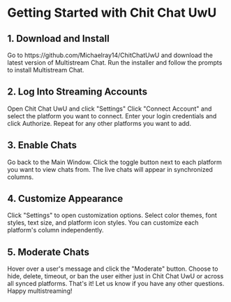 # Getting Started with Chit Chat UwU 
<h2>1. Download and Install</h2>
Go to https://github.com/Michaelray14/ChitChatUwU and download the latest version of Multistream Chat.
Run the installer and follow the prompts to install Multistream Chat.
<h2>2. Log Into Streaming Accounts</h2>
Open Chit Chat UwU and click "Settings"
Click "Connect Account" and select the platform you want to connect.
Enter your login credentials and click Authorize.
Repeat for any other platforms you want to add.
<h2>3. Enable Chats</h2>
Go back to the Main Window.
Click the toggle button next to each platform you want to view chats from.
The live chats will appear in synchronized columns.
<h2>4. Customize Appearance</h2>
Click "Settings" to open customization options.
Select color themes, font styles, text size, and platform icon styles.
You can customize each platform's column independently.
<h2>5. Moderate Chats</h2>
Hover over a user's message and click the "Moderate" button.
Choose to hide, delete, timeout, or ban the user either just in Chit Chat UwU or across all synced platforms.
That's it! Let us know if you have any other questions. Happy multistreaming!
